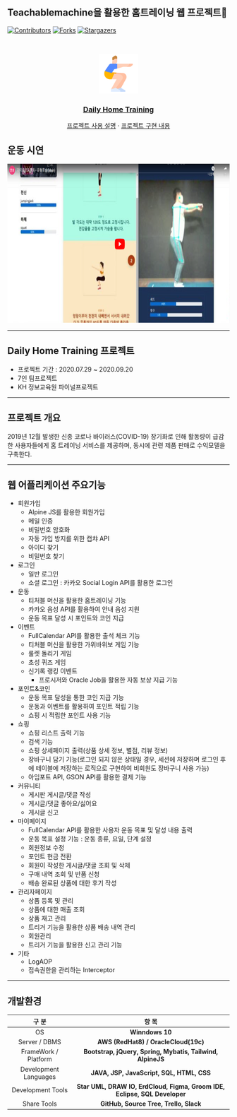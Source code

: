 ## Teachablemachine을 활용한 홈트레이닝 웹 프로젝트:muscle:
<!--KH정보교육원 | [NCS]UIUX엔지니어링 및 응용SW 엔지니어링 양성과정 | 파이널 프로젝트 - 데일리 홈 트레이닝-->

[![Contributors][contributors-shield]][contributors-url]
[![Forks][forks-shield]][forks-url]
[![Stargazers][stars-shield]][stars-url]

<!-- PROJECT LOGO -->
<br />
<p align="center">
  <a href="http://ec2-13-58-141-230.us-east-2.compute.amazonaws.com/main">
<img src="/src/main/webapp/resources/image/logo.png" alt="Logo" width="90" height="90">
  </a>

  <h3 align="center"><a href="http://ec2-13-58-141-230.us-east-2.compute.amazonaws.com/main">Daily Home Training</a></h3>


<p align="center">
<a href="https://docs.google.com/presentation/d/1iuE2iADcCUhdSmPSroiDmHCLeNlZcPa0KIJDjcHHadM/present?ueb=true&slide=id.g99697c53c3_2_75">프로젝트 사용 설명</a>
·
<a href="https://drive.google.com/file/d/1vlXfOw1kVsb-MrWxl_SBXJBDiX2si5d7/view?usp=sharing">프로젝트 구현 내용</a>
  </p>
</p>


<!-- TABLE OF CONTENTS -->
<!--
[![Everything Is AWESOME](https://drive.google.com/file/d/1YEdA2kfopd7Xm5NoV_jGcTBd-vAESnGc/view?usp=sharing)](https://www.youtube.com/watch?v=Kwo-cz8rn2U&list=PLgbeHDZM_xxI_9jEiNFwYJ2vGZoCThY0G )
-->

## 운동 시연
  <a href="https://www.youtube.com/watch?v=Kwo-cz8rn2U&list=PLgbeHDZM_xxI_9jEiNFwYJ2vGZoCThY0G">
<img src="/src/main/webapp/resources/image/youtube.png" alt="Logo" width="600" height="360">
  </a>
 

---

## Daily Home Training 프로젝트
* 프로젝트 기간 : 2020.07.29 ~ 2020.09.20
* 7인 팀프로젝트
* KH 정보교육원 파이널프로젝트

---

## 프로젝트 개요

2019년 12월 발생한 신종 코로나 바이러스(COVID-19) 장기화로 인해 활동량이 급감한 사용자들에게 홈 트레이닝 서비스를 제공하며, 동시에 관련 제품 판매로 수익모델을 구축한다.

---

## 웹 어플리케이션 주요기능

* 회원가입
  * Alpine JS를 활용한 회원가입
  * 메일 인증
  * 비밀번호 암호화
  * 자동 가입 방지를 위한 캡챠 API
  * 아이디 찾기
  * 비밀번호 찾기
* 로그인
  * 일반 로그인
  * 소셜 로그인 : 카카오 Social Login API를 활용한 로그인   
* 운동
  * 티처블 머신을 활용한 홈트레이닝 기능
  * 카카오 음성 API를 활용하여 안내 음성 지원
  * 운동 목표 달성 시 포인트와 코인 지급
* 이벤트
  * FullCalendar API를 활용한 출석 체크 기능
  * 티처블 머신을 활용한 가위바위보 게임 기능
  * 룰렛 돌리기 게임
  * 초성 퀴즈 게임
  * 신기록 랭킹 이벤트
    * 프로시저와 Oracle Job을 활용한 자동 보상 지급 기능
* 포인트&코인
  * 운동 목표 달성을 통한 코인 지급 기능
  * 운동과 이벤트를 활용하여 포인트 적립 기능
  * 쇼핑 시 적립한 포인트 사용 기능
* 쇼핑
  * 쇼핑 리스트 출력 기능
  * 검색 기능
  * 쇼핑 상세페이지 출력(상품 상세 정보, 별점, 리뷰 정보)
  * 장바구니 담기 기능(로그인 되지 않은 상태일 경우, 세션에 저장하며 로그인 후에 테이블에 저장하는 로직으로 구현하여 비회원도 장바구니 사용 가능)
  * 아임포트 API, GSON API를 활용한 결제 기능
* 커뮤니티
  * 게시판 게시글/댓글 작성
  * 게시글/댓글 좋아요/싫어요
  * 게시글 신고
* 마이페이지
  * FullCalendar API를 활용한 사용자 운동 목표 및 달성 내용 출력
  * 운동 목표 설정 기능 : 운동 종류, 요일, 단계 설정
  * 회원정보 수정
  * 포인트 현금 전환
  * 회원이 작성한 게시글/댓글 조회 및 삭제
  * 구매 내역 조회 및 반품 신청
  * 배송 완료된 상품에 대한 후기 작성
* 관리자페이지
  * 상품 등록 및 관리
  * 상품에 대한 매출 조회
  * 상품 재고 관리
  * 트리거 기능을 활용한 상품 배송 내역 관리
  * 회원관리
  * 트리거 기능을 활용한 신고 관리 기능
* 기타
  * LogAOP
  * 접속권한을 관리하는 Interceptor

---

## 개발환경

  |구 분|항 목|
  |:-------:|:------:|
  |OS|**Winndows 10**|
  |Server / DBMS|**AWS (RedHat8) / OracleCloud(19c)**|
  |FrameWork / Platform|**Bootstrap, jQuery, Spring, Mybatis, Tailwind, AlpineJS**|
  |Development Languages|**JAVA, JSP, JavaScript, SQL, HTML, CSS**|
  |Development Tools|**Star UML, DRAW IO, ErdCloud, Figma, Groom IDE, Eclipse, SQL Developer**|
  |Share Tools|**GitHub, Source Tree, Trello, Slack**|

<!-- MARKDOWN LINKS & IMAGES -->
<!-- https://www.markdownguide.org/basic-syntax/#reference-style-links -->
[contributors-shield]: https://img.shields.io/github/contributors/HoonK212/KH_FinalProject.svg?style=flat-square
[contributors-url]: https://github.com/HoonK212/KH_FinalProject/graphs/contributors
[forks-shield]: https://img.shields.io/github/forks/HoonK212/KH_FinalProject.svg?style=flat-square
[forks-url]: https://github.com/HoonK212/KH_FinalProject/network/members
[stars-shield]: https://img.shields.io/github/stars/HoonK212/KH_FinalProject.svg?style=flat-square
[stars-url]: https://github.com/HoonK212/KH_FinalProject/stargazers

